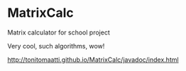 # MatrixCalc
Matrix calculator for school project

Very cool, such algorithms, wow!

http://tonitomaatti.github.io/MatrixCalc/javadoc/index.html
